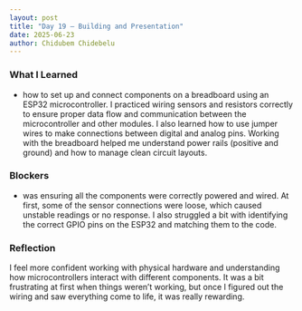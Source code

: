 ```yaml
---
layout: post
title: "Day 19 – Building and Presentation"
date: 2025-06-23
author: Chidubem Chidebelu
---
```


### What I Learned
- how to set up and connect components on a breadboard using an ESP32 microcontroller. I practiced wiring sensors and resistors correctly to ensure proper data flow and communication between the microcontroller and other modules. I also learned how to use jumper wires to make connections between digital and analog pins. Working with the breadboard helped me understand power rails (positive and ground) and how to manage clean circuit layouts.

### Blockers
- was ensuring all the components were correctly powered and wired. At first, some of the sensor connections were loose, which caused unstable readings or no response. I also struggled a bit with identifying the correct GPIO pins on the ESP32 and matching them to the code.

### Reflection
I feel more confident working with physical hardware and understanding how microcontrollers interact with different components. It was a bit frustrating at first when things weren’t working, but once I figured out the wiring and saw everything come to life, it was really rewarding.
